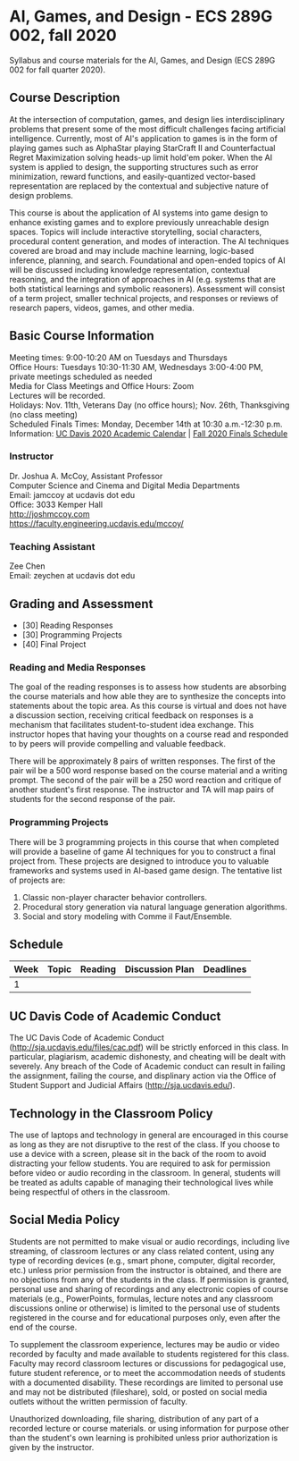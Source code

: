 # AI, Games, and Design - ECS 289G 002, fall 2020
Syllabus and course materials for the AI, Games, and Design (ECS 289G 002 for fall quarter 2020).

## Course Description

At the intersection of computation, games, and design lies interdisciplinary problems that present
some of the most difficult challenges facing artificial intelligence. Currently, most of AI's application to
games is in the form of playing games such as AlphaStar playing StarCraft II and Counterfactual Regret Maximization solving heads-up limit hold'em poker. When the AI system is applied to design, the supporting structures such as error minimization, reward functions, and easily-quantized vector-based representation
are replaced by the contextual and subjective nature of design problems.  

This course is about the application of AI systems into game design to enhance existing games and to explore previously unreachable design spaces. Topics will include interactive storytelling, social characters, procedural content generation, and modes of interaction. The AI techniques covered are broad and may include machine learning, logic-based inference, planning, and search. Foundational and open-ended topics of AI will be discussed including knowledge representation, contextual reasoning, and the integration of approaches in AI (e.g. systems that are both statistical learnings and symbolic reasoners). Assessment will consist of a term project, smaller technical projects, and responses or reviews of research papers, videos, games, and other media.  

## Basic Course Information

Meeting times: 9:00-10:20 AM on Tuesdays and Thursdays  
Office Hours: Tuesdays 10:30-11:30 AM, Wednesdays 3:00-4:00 PM, private meetings scheduled as needed  
Media for Class Meetings and Office Hours: Zoom  
Lectures will be recorded.  
Holidays: Nov. 11th, Veterans Day (no office hours); Nov. 26th, Thanksgiving (no class meeting)  
Scheduled Finals Times: Monday, December 14th at 10:30 a.m.-12:30 p.m.  
Information: [UC Davis 2020 Academic Calendar](https://www.ucdavis.edu/calendar/academic/) | [Fall 2020 Finals Schedule](https://registrar.ucdavis.edu/registration/schedule/finals)

### Instructor
Dr. Joshua A. McCoy, Assistant Professor  
Computer Science and Cinema and Digital Media Departments  
Email: jamccoy at ucdavis dot edu  
Office: 3033 Kemper Hall  
http://joshmccoy.com  
https://faculty.engineering.ucdavis.edu/mccoy/  

### Teaching Assistant
Zee Chen  
Email: zeychen at ucdavis dot edu  

## Grading and Assessment

* [30] Reading Responses
* [30] Programming Projects
* [40] Final Project


### Reading and Media Responses

The goal of the reading responses is to assess how students are absorbing the course materials and how able they are to synthesize the concepts into statements about the topic area. As this course is virtual and does not have a discussion section, receiving critical feedback on responses is a mechanism that facilitates student-to-student idea exchange. This instructor hopes that having your thoughts on a course read and responded to by peers will provide compelling and valuable feedback.

There will be approximately 8 pairs of written responses. The first of the pair wil be a 500 word response based on the course material and a writing prompt. The second of the pair will be a 250 word reaction and critique of another student's first response. The instructor and TA will map pairs of students for the second response of the pair.


### Programming Projects

There will be 3 programming projects in this course that when completed will provide a baseline of game AI techniques for you to construct a final project from. These projects are designed to introduce you to valuable frameworks and systems used in AI-based game design. The tentative list of projects are:
1. Classic non-player character behavior controllers.
2. Procedural story generation via natural language generation algorithms.
3. Social and story modeling with Comme il Faut/Ensemble.


## Schedule

Week | Topic | Reading | Discussion Plan | Deadlines
----- | ----- | ----- | ----- | -----
1 | | | | |


## UC Davis Code of Academic Conduct

The UC Davis Code of Academic Conduct (http://sja.ucdavis.edu/files/cac.pdf) will be strictly enforced in this class. In particular, plagiarism, academic dishonesty, and cheating will be dealt with severely.  Any breach of the Code of Academic conduct can result in failing the assignment, failing the course, and displinary action via the Office of Student Support and Judicial Affairs (http://sja.ucdavis.edu/).

## Technology in the Classroom Policy
The use of laptops and technology in general are encouraged in this course as long as they are not disruptive to the rest of the class. If you choose to use a device with a screen, please sit in the back of the room to avoid distracting your fellow students. You are required to ask for permission before video or audio recording in the classroom. In general, students will be treated as adults capable of managing their technological lives while being respectful of others in the classroom.

## Social Media Policy
Students are not permitted to make visual or audio recordings, including live streaming, of classroom lectures or any class related content, using any type of recording devices (e.g., smart phone, computer, digital recorder, etc.) unless prior permission from the instructor is obtained, and there are no objections from any of the students in the class. If permission is granted, personal use and sharing of recordings and any electronic copies of course materials (e.g., PowerPoints, formulas, lecture notes and any classroom discussions online or otherwise) is limited to the personal use of students registered in the course and for educational purposes only, even after the end of the course.

To supplement the classroom experience, lectures may be audio or video recorded by faculty and made available to students registered for this class. Faculty may record classroom lectures or discussions for pedagogical use, future student reference, or to meet the accommodation needs of students with a documented disability. These recordings are limited to personal use and may not be distributed (fileshare), sold, or posted on social media outlets without the written permission of faculty.

Unauthorized downloading, file sharing, distribution of any part of a recorded lecture or course materials. or using information for purpose other than the student's own learning is prohibited unless prior authorization is given by the instructor.
